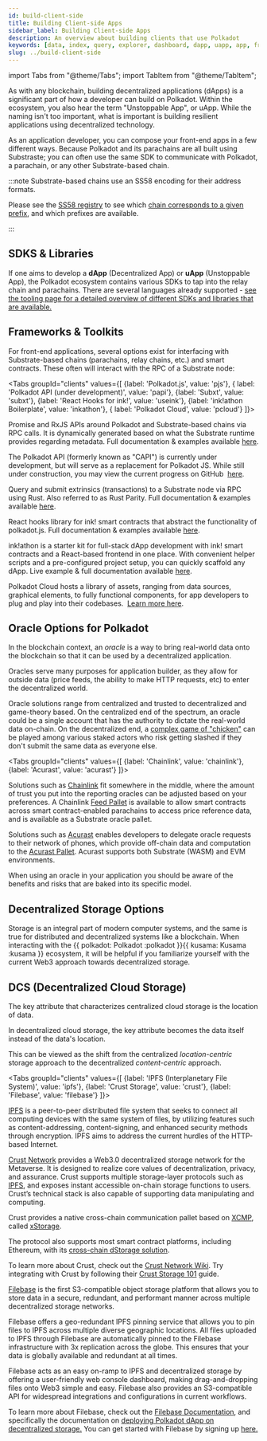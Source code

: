 ```yaml
---
id: build-client-side
title: Building Client-side Apps
sidebar_label: Building Client-side Apps
description: An overview about building clients that use Polkadot
keywords: [data, index, query, explorer, dashboard, dapp, uapp, app, frontend, client]
slug: ../build-client-side
---
```


import Tabs from "@theme/Tabs"; import TabItem from "@theme/TabItem";

As with any blockchain, building decentralized applications (dApps) is a significant part of how a
developer can build on Polkadot. Within the ecosystem, you also hear the term "Unstoppable App", or
uApp. While the naming isn't too important, what is important is building resilient applications
using decentralized technology.

As an application developer, you can compose your front-end apps in a few different ways. Because
Polkadot and its parachains are all built using Substraste; you can often use the same SDK to
communicate with Polkadot, a parachain, or any other Substrate-based chain.

:::note Substrate-based chains use an SS58 encoding for their address formats.

Please see the [SS58 registry](https://github.com/paritytech/ss58-registry/) to see which
[chain corresponds to a given prefix](https://github.com/paritytech/ss58-registry/blob/main/ss58-registry.json),
and which prefixes are available.

:::

## SDKS & Libraries

If one aims to develop a **dApp** (Decentralized App) or **uApp** (Unstoppable App), the Polkadot
ecosystem contains various SDKs to tap into the relay chain and parachains. There are several
languages already supported -
[see the tooling page for a detailed overview of different SDKs and libraries that are available.](./build-tools-index.md)

## Frameworks & Toolkits

For front-end applications, several options exist for interfacing with Substrate-based chains
(parachains, relay chains, etc.) and smart contracts. These often will interact with the RPC of a
Substrate node:

<!-- prettier-ignore -->
<Tabs groupId="clients" values={[ {label: 'Polkadot.js', value: 'pjs'}, { label: 'Polkadot API (under development)', value: 'papi'}, {label: 'Subxt', value: 'subxt'}, {label: 'React Hooks for ink!', value: 'useink'}, {label: 'ink!athon Boilerplate', value: 'inkathon'}, { label: 'Polkadot Cloud', value: 'pcloud'} ]}>

<TabItem value="pjs"> Promise and RxJS APIs around Polkadot and Substrate-based chains via RPC
calls. It is dynamically generated based on what the Substrate runtime provides regarding metadata.
Full documentation & examples
available&nbsp;<a href="https://polkadot.js.org/docs" target="_blank">here</a>. </TabItem>

<TabItem value="papi"> The Polkadot API (formerly known as "CAPI") is currently under development,
but will serve as a replacement for Polkadot JS. While still under construction, you may view the
current progress on GitHub
&nbsp;<a href="https://github.com/paritytech/polkadot-api/" target="_blank">here</a>. </TabItem>

<TabItem value="subxt"> Query and submit extrinsics (transactions) to a Substrate node via RPC using
Rust. Also referred to as Rust Parity. Full documentation & examples
available&nbsp;<a href="https://github.com/paritytech/subxt" target="_blank">here</a>. </TabItem>

<TabItem value="useink"> React hooks library for ink! smart contracts that abstract the
functionality of polkadot.js. Full documentation & examples
available&nbsp;<a href="https://use.ink" target="_blank">here</a>. </TabItem>

<TabItem value="inkathon">ink!athon is a starter kit for full-stack dApp development with ink! smart
contracts and a React-based frontend in one place. With convenient helper scripts and a
pre-configured project setup, you can quickly scaffold any dApp. Live example & full documentation
available&nbsp;<a href="https://inkathon.xyz" target="_blank">here</a>. </TabItem>

<TabItem value="pcloud">Polkadot Cloud hosts a library of assets, ranging from data sources,
graphical elements, to fully functional components, for app developers to plug and play into their
codebases. &nbsp;<a href="https://polkadot.cloud/" target="_blank">Learn more here</a>. </TabItem>

</Tabs>

## Oracle Options for Polkadot

In the blockchain context, an _oracle_ is a way to bring real-world data onto the blockchain so that
it can be used by a decentralized application.

Oracles serve many purposes for application builder, as they allow for outside data (price feeds,
the ability to make HTTP requests, etc) to enter the decentralized world.

Oracle solutions range from centralized and trusted to decentralized and game-theory based. On the
centralized end of the spectrum, an oracle could be a single account that has the authority to
dictate the real-world data on-chain. On the decentralized end, a
[complex game of "chicken"](https://blog.ethereum.org/2014/03/28/schellingcoin-a-minimal-trust-universal-data-feed/)
can be played among various staked actors who risk getting slashed if they don't submit the same
data as everyone else.

<!-- prettier-ignore -->
<Tabs groupId="clients" values={[ {label: 'Chainlink', value: 'chainlink'}, {label: 'Acurast', value: 'acurast'} ]}>

<TabItem value="chainlink"> Solutions such as
<a href="https://polkadot.network/chainlink-reaches-milestone-with-polkadot/" target="_blank">
Chainlink</a> fit somewhere in the middle, where the amount of trust you put into the reporting
oracles can be adjusted based on your preferences. A Chainlink
<a href="https://github.com/smartcontractkit/chainlink-polkadot/blob/master/pallet-chainlink-feed/README.md" target="_blank">Feed
Pallet</a> is available to allow smart contracts across smart contract-enabled parachains to access
price reference data, and is available as a Substrate oracle pallet.&nbsp; </TabItem>

<TabItem value="acurast"> Solutions such as
<a href="https://acurast.com" target="_blank">Acurast</a> enables developers to delegate oracle
requests to their network of phones, which provide off-chain data and computation to the
<a href="https://docs.acurast.com/integrations/substrate" target="_blank">Acurast Pallet</a>.
Acurast supports both Substrate (WASM) and EVM environments. </TabItem> </Tabs>

When using an oracle in your application you should be aware of the benefits and risks that are
baked into its specific model.

## Decentralized Storage Options

Storage is an integral part of modern computer systems, and the same is true for distributed and
decentralized systems like a blockchain. When interacting with the
{{ polkadot: Polkadot :polkadot }}{{ kusama: Kusama :kusama }} ecosystem, it will be helpful if you
familiarize yourself with the current Web3 approach towards decentralized storage.

## DCS (Decentralized Cloud Storage)

The key attribute that characterizes centralized cloud storage is the location of data.

In decentralized cloud storage, the key attribute becomes the data itself instead of the data's
location.

This can be viewed as the shift from the centralized _location-centric_ storage approach to the
decentralized _content-centric_ approach.

<!-- prettier-ignore -->
<Tabs groupId="clients" values={[ {label: 'IPFS (Interplanetary File System)', value: 'ipfs'}, {label: 'Crust Storage', value: 'crust'}, {label: 'Filebase', value: 'filebase'} ]}>

<!-- prettier-ignore -->
<TabItem value="ipfs">

[IPFS](https://ipfs.io/) is a peer-to-peer distributed file system that seeks to connect all
computing devices with the same system of files, by utilizing features such as content-addressing,
content-signing, and enhanced security methods through encryption. IPFS aims to address the current
hurdles of the HTTP-based Internet. </TabItem>

<!-- prettier-ignore -->
<TabItem value="crust">

[Crust Network](https://crust.network) provides a Web3.0 decentralized storage network for the
Metaverse. It is designed to realize core values of decentralization, privacy, and assurance. Crust
supports multiple storage-layer protocols such as [IPFS](#ipfs-interplanetary-file-system), and
exposes instant accessible on-chain storage functions to users. Crustʼs technical stack is also
capable of supporting data manipulating and computing.

Crust provides a native cross-chain communication pallet based on
[XCMP](https://wiki.polkadot.network/docs/learn-xcm), called
[xStorage](https://github.com/crustio/crust/tree/parachain/shadow/crust-collator/pallets/xstorage).

The protocol also supports most smart contract platforms, including Ethereum, with its
[cross-chain dStorage solution](https://wiki.crust.network/docs/en/buildCrossChainSolution).

To learn more about Crust, check out the [Crust Network Wiki](https://wiki.crust.network/en). Try
integrating with Crust by following their
[Crust Storage 101](https://wiki.crust.network/docs/en/build101) guide.

</TabItem>

<!-- prettier-ignore -->
<TabItem value="filebase">

[Filebase](https://filebase.com) is the first S3-compatible object storage platform that allows you
to store data in a secure, redundant, and performant manner across multiple decentralized storage
networks.

Filebase offers a geo-redundant IPFS pinning service that allows you to pin files to IPFS across
multiple diverse geographic locations. All files uploaded to IPFS through Filebase are automatically
pinned to the Filebase infrastructure with 3x replication across the globe. This ensures that your
data is globally available and redundant at all times.

Filebase acts as an easy on-ramp to IPFS and decentralized storage by offering a user-friendly web
console dashboard, making drag-and-dropping files onto Web3 simple and easy. Filebase also provides
an S3-compatible API for widespread integrations and configurations in current workflows.

To learn more about Filebase, check out the [Filebase Documentation](https://docs.filebase.com), and
specifically the documentation on
[deploying Polkadot dApp on decentralized storage.](https://docs.filebase.com/web3-education/web3-tutorials/polkadot/polkadot-deploy-a-polkadot-dapp-on-decentralized-storage)
You can get started with Filebase by signing up [here.](https://filebase.com/signup) </TabItem>

</Tabs>
